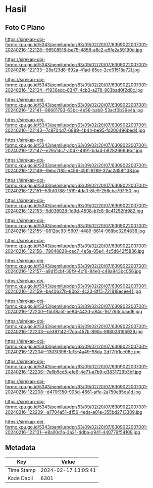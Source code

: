# Hasil

## Foto C Plano

https://sirekap-obj-formc.kpu.go.id/5343/pemilu/pdpr/63/09/02/20/07/6309022007001-20240216-122128--99508518-be75-4858-a8c2-e5fe2a59190d.jpg

https://sirekap-obj-formc.kpu.go.id/5343/pemilu/pdpr/63/09/02/20/07/6309022007001-20240216-122133--28af23d8-692a-41ad-85ec-2cd01518a72f.jpg

https://sirekap-obj-formc.kpu.go.id/5343/pemilu/pdpr/63/09/02/20/07/6309022007001-20240216-122134--f1936adc-8347-4cb3-a278-903bad0f2d0c.jpg

https://sirekap-obj-formc.kpu.go.id/5343/pemilu/pdpr/63/09/02/20/07/6309022007001-20240216-122141--86601793-63bc-4e56-bab8-53acf0b39e4a.jpg

https://sirekap-obj-formc.kpu.go.id/5343/pemilu/pdpr/63/09/02/20/07/6309022007001-20240216-122143--7c9704d7-6889-4b44-be95-fd200496bed4.jpg

https://sirekap-obj-formc.kpu.go.id/5343/pemilu/pdpr/63/09/02/20/07/6309022007001-20240216-122147--e29a1dc7-a047-4691-bda4-b8282666d6cf.jpg

https://sirekap-obj-formc.kpu.go.id/5343/pemilu/pdpr/63/09/02/20/07/6309022007001-20240216-122149--9ebc7f85-e456-45ff-9789-37ac2d58f138.jpg

https://sirekap-obj-formc.kpu.go.id/5343/pemilu/pdpr/63/09/02/20/07/6309022007001-20240216-122151--53bf0788-1519-4da0-8fe9-258cbc797f50.jpg

https://sirekap-obj-formc.kpu.go.id/5343/pemilu/pdpr/63/09/02/20/07/6309022007001-20240216-122153--5d039928-1d9d-4508-b7c8-8c41252fd982.jpg

https://sirekap-obj-formc.kpu.go.id/5343/pemilu/pdpr/63/09/02/20/07/6309022007001-20240216-122155--0812bc93-5607-4489-8614-968bc3264838.jpg

https://sirekap-obj-formc.kpu.go.id/5343/pemilu/pdpr/63/09/02/20/07/6309022007001-20240216-122156--79048828-cec7-4e5a-85e4-4c5d642f5836.jpg

https://sirekap-obj-formc.kpu.go.id/5343/pemilu/pdpr/63/09/02/20/07/6309022007001-20240216-122157--a8d15cbf-39f9-4cf9-84e0-c48a943bc056.jpg

https://sirekap-obj-formc.kpu.go.id/5343/pemilu/pdpr/63/09/02/20/07/6309022007001-20240216-122159--ba40627b-80b2-4c23-8f15-721818ecee41.jpg

https://sirekap-obj-formc.kpu.go.id/5343/pemilu/pdpr/63/09/02/20/07/6309022007001-20240216-122200--fbb18a5f-5e84-442d-a84c-167763cbaad6.jpg

https://sirekap-obj-formc.kpu.go.id/5343/pemilu/pdpr/63/09/02/20/07/6309022007001-20240216-122203--ce391142-f7ca-457b-890c-998028195929.jpg

https://sirekap-obj-formc.kpu.go.id/5343/pemilu/pdpr/63/09/02/20/07/6309022007001-20240216-122204--1303f396-1c15-4a49-98da-2d77fb1ce06c.jpg

https://sirekap-obj-formc.kpu.go.id/5343/pemilu/pdpr/63/09/02/20/07/6309022007001-20240216-122206--7e6b5cd5-efe6-4e71-a7b9-d3831729b3bf.jpg

https://sirekap-obj-formc.kpu.go.id/5343/pemilu/pdpr/63/09/02/20/07/6309022007001-20240216-122208--d470f350-905d-4661-affe-2a759e85da1d.jpg

https://sirekap-obj-formc.kpu.go.id/5343/pemilu/pdpr/63/09/02/20/07/6309022007001-20240216-122209--a7704a51-d156-4eda-a01e-355bd2713309.jpg

https://sirekap-obj-formc.kpu.go.id/5343/pemilu/pdpr/63/09/02/20/07/6309022007001-20240216-122131--e8a00d1a-3a21-4dba-a941-440779f54109.jpg


## Metadata

| Key        | Value               |
| ---------- | ------------------- |
| Time Stamp | 2024-02-17 13:05:41 |
| Kode Dapil | 6301                |



